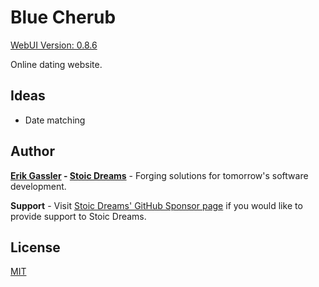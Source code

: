 # Blue Cherub

[WebUI Version: 0.8.6](https://github.com/StoicDreams/RustWebUI)

Online dating website.

## Ideas

* Date matching

## Author

**[Erik Gassler](https://www.erikgassler.com) - [Stoic Dreams](https://www.stoicdreams.com)** - Forging solutions for tomorrow's software development.

**Support** - Visit [Stoic Dreams' GitHub Sponsor page](https://github.com/sponsors/StoicDreams) if you would like to provide support to Stoic Dreams.

## License

[MIT](LICENSE)
